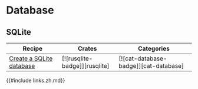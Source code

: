 # Database

## SQLite

| Recipe | Crates | Categories |
|--------|--------|------------|
| [Create a SQLite database][ex-sqlite-initialization] | [![rusqlite-badge]][rusqlite] | [![cat-database-badge]][cat-database] |

[ex-sqlite-initialization]: database/sqlite.html#create-a-sqlite-database

{{#include links.zh.md}}
